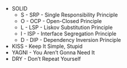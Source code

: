 - SOLID
  - S - SRP - Single Responsibility Principle
  - O - OCP - Open-Closed Principle
  - L - LSP - Liskov Substitution Principle
  - I - ISP - Interface Segregation Principle
  - D - DIP - Dependency Inversion Principle
- KISS - Keep It Simple, Stupid
- YAGNI - You Aren’t Gonna Need It
- DRY - Don’t Repeat Yourself